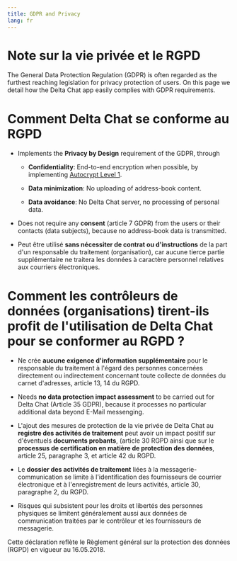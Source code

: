```yaml
---
title: GDPR and Privacy
lang: fr
---
```




<!-- GENERATED FILE -- DO NOT EDIT -->



# Note sur la vie privée et le RGPD

The General Data Protection Regulation (GDPR) is often regarded
as the furthest reaching legislation for privacy protection of users. 
On this page we detail how the Delta Chat app easily complies 
with GDPR requirements. 

# Comment Delta Chat se conforme au RGPD

- Implements the **Privacy by Design** requirement of the GDPR, through

  - **Confidentiality**: End-to-end encryption when possible, by implementing [Autocrypt
  Level 1](https://autocrypt.org).

  - **Data minimization**: No uploading of address-book content.

  - **Data avoidance**: No Delta Chat server, no processing of personal data.

- Does not require any **consent** (article 7 GDPR) from the users or their contacts (data subjects), because no address-book data is transmitted.

- Peut être utilisé **sans nécessiter de contrat ou d'instructions** de la part d'un responsable du traitement (organisation), car aucune tierce partie supplémentaire ne traitera les données à caractère personnel relatives aux courriers électroniques. 




# Comment les contrôleurs de données (organisations) tirent-ils profit de l'utilisation de Delta Chat pour se conformer au RGPD ?

- Ne crée **aucune exigence d'information supplémentaire** pour le responsable du traitement à l'égard des personnes concernées directement ou indirectement concernant toute collecte de données du carnet d'adresses, article 13, 14 du RGPD.

- Needs **no data protection impact assessment**  to be carried out for Delta Chat (Article 35 GDPR), because it processes no particular additional data beyond E-Mail messenging.

- L'ajout des mesures de protection de la vie privée de Delta Chat au **registre des activités de traitement** peut avoir un impact positif sur d'éventuels **documents probants**, (article 30 RGPD ainsi que sur le **processus de certification en matière de protection des données**, article 25, paragraphe 3, et article 42 du RGPD.

- Le **dossier des activités de traitement** liées à la messagerie-communication se limite à l'identification des fournisseurs de courrier électronique et à l'enregistrement de leurs activités, article 30, paragraphe 2, du RGPD.

- Risques qui subsistent pour les droits et libertés des personnes physiques se limitent généralement aussi aux données de communication traitées par le contrôleur et les fournisseurs de messagerie.



Cette déclaration reflète le Règlement général sur la protection des données (RGPD) en vigueur au 16.05.2018.

